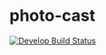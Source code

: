 # photo-cast

[![Develop Build Status](https://travis-ci.com/paulpires/photo-cast.svg?branch=develop)](https://travis-ci.com/paulpires/photo-cast)
